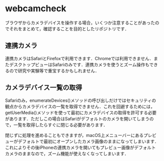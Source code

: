 # webcamcheck
ブラウザからカメラデバイスを操作する場合，いくつか注意することがあったのでそれをまとめて，確認することを目的としたリポジトリです．

## 連携カメラ
連携カメラはSafariとFirefoxで利用できます．Chromeでは利用できません．またデスクトップビューはSafariのみです．連携カメラを使うとズーム操作もできるので研究や実験等で重宝するかもしれません．

## カメラデバイス一覧の取得
Safariのみ，enumerateDevices()メソッドの呼び出しだけではセキュリティの観点からカメラデバイスの一覧を取得できません．これを回避するためには，getUserMedia()メソッドを使って最初にカメラデバイスの取得を許可する必要があります．ただしこの場合はSafariがデフォルトのカメラを開いてしまうので，一覧を取得したらすぐに閉じる必要があります．

閉じずに処理を進めることもできますが，macOS上メニューバーにあるプレビューがデフォルトで最初にオープンしたカメラ画像のままになってしまいます．これによりその後iPhoneの連携カメラを開いてもプレビュー画像がデフォルトカメラのままなので，ズーム機能が使えなくなってしまいます．
